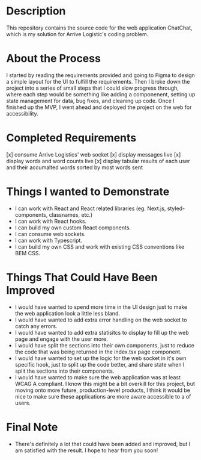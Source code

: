 # Description

This repository contains the source code for the web application ChatChat, which is my solution for Arrive Logistic's coding problem.

# About the Process

I started by reading the requirements provided and going to Figma to design a simple layout for the UI to fulfill the requirements. Then I broke down the project into a series of small steps that I could slow progress through, where each step would be something like adding a componenent, setting up state management for data, bug fixes, and cleaning up code. Once I finished up the MVP, I went ahead and deployed the project on the web for accessibility.

# Completed Requirements

[x] consume Arrive Logistics' web socket
[x] display messages live
[x] display words and word counts live
[x] display tabular results of each user and their accumalted words sorted by most words sent

# Things I wanted to Demonstrate

- I can work with React and React related libraries (eg. Next.js, styled-components, classnames, etc.)
- I can work with React hooks.
- I can build my own custom React components.
- I can consume web sockets.
- I can work with Typescript.
- I can build my own CSS and work with existing CSS conventions like BEM CSS.

# Things That Could Have Been Improved

- I would have wanted to spend more time in the UI design just to make the web application look a little less bland.
- I would have wanted to add extra error handling on the web socket to catch any errors.
- I would have wanted to add extra statisitcs to display to fill up the web page and engage with the user more.
- I would have split the sections into their own components, just to reduce the code that was being returned in the index.tsx page component.
- I would have wanted to set up the logic for the web socket in it's own specific hook, just to split up the code better, and share state when I split the sections into their components.
- I would have wanted to make sure the web application was at least WCAG A compliant. I know this might be a bit overkill for this project, but moving onto more future, production-level products, I think it would be nice to make sure these applications are more aware accessible to a of users.

# Final Note

- There's definitely a lot that could have been added and improved, but I am satisfied with the result. I hope to hear from you soon!
